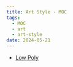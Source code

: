 ```yaml
---
title: Art Style - MOC
tags:
  - MOC
  - art
  - art-style
date: 2024-05-21
---
```

* [Low Poly](art/art_style/low_poly/low_ploy.md)